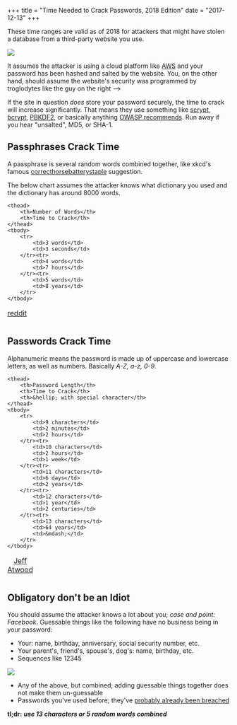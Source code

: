 +++
title = "Time Needed to Crack Passwords, 2018 Edition"
date = "2017-12-13"
+++

These time ranges are valid as of 2018 for attackers that might have stolen a database from a third-party website you use.


<img src="/images/password-post/dennis-nedry.png">


It assumes the attacker is using a cloud platform like [AWS](https://en.wikipedia.org/wiki/Amazon_Web_Services) and your password has been hashed and salted by the website. You, on the other hand, should assume the website's security was programmed by troglodytes like the guy on the right ⟶

If the site in question *does* store your password securely, the time to crack will increase significantly. That means they use something like [scrypt](https://en.wikipedia.org/wiki/Scrypt), [bcrypt](https://en.wikipedia.org/wiki/Bcrypt), [PBKDF2](https://en.wikipedia.org/wiki/PBKDF2), or basically anything [OWASP recommends](https://www.owasp.org/index.php/Password_Storage_Cheat_Sheet). Run away if you hear "unsalted", MD5, or SHA-1.

## Passphrases Crack Time

<a name="crackpassphrase"></a>

A passphrase is several random words combined together, like xkcd's famous [correcthorsebatterystaple](https://www.xkcd.com/936/) suggestion.

The below chart assumes the attacker knows what dictionary you used and the dictionary has around 8000 words. 

<table>
	<caption class="cite">
        <a href="https://www.reddit.com/r/techsnap/comments/18ezb6/correct_horse_battery_staple_really_a_strong/c8ede7r/">reddit</a>
    </caption>

    <thead>
    	<th>Number of Words</th>
        <th>Time to Crack</th>
    </thead>
    <tbody>
    	<tr>
    		<td>3 words</td>
        	<td>3 seconds</td>
        </tr><tr>
    		<td>4 words</td>
        	<td>7 hours</td>
        </tr><tr>
    		<td>5 words</td>
        	<td>8 years</td>
        </tr>
    </tbody>
</table>


## Passwords Crack Time

<a name="crackpassword"></a>

Alphanumeric means the password is made up of uppercase and lowercase letters, as well as numbers. Basically *A-Z, a-z, 0-9*.

<table>
    <caption class="cite">
        <a href="https://blog.codinghorror.com/your-password-is-too-damn-short/">Jeff Atwood</a>
    </caption>

	<thead>
    	<th>Password Length</th>
        <th>Time to Crack</th>
        <th>&hellip; with special character</th>
    </thead>
    <tbody>
    	<tr>
        	<td>9 characters</td>
            <td>2 minutes</td>
            <td>2 hours</td>
        </tr><tr>
        	<td>10 characters</td>
            <td>2 hours</td>
            <td>1 week</td>
        </tr><tr>
        	<td>11 characters</td>
            <td>6 days</td>
            <td>2 years</td>
        </tr><tr>
        	<td>12 characters</td>
            <td>1 year</td>
            <td>2 centuries</td>
        </tr><tr>
        	<td>13 characters</td>
            <td>64 years</td>
            <td>&mdash;</td>
        </tr>
    </tbody>
</table>

## Obligatory don't be an Idiot

You should assume the attacker knows a lot about you; *case and point: Facebook*. Guessable things like the following have no business being in your password:

- Your: name, birthday, anniversary, social security number, etc.
- Your parent's, friend's, spouse's, dog's: name, birthday, etc.
- Sequences like 12345

<img src="/images/password-post/12345.gif" class="img-responsive rounded">

- Any of the above, but combined; adding guessable things together does not make them un-guessable
- Passwords you've used before; they've [probably already been breached](https://haveibeenpwned.com)

**tl;dr:** ***use 13 characters or 5 random words combined***

